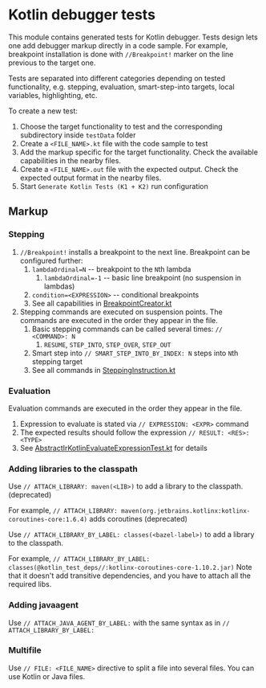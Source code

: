 # Kotlin debugger tests

This module contains generated tests for Kotlin debugger. 
Tests design lets one add debugger markup directly in a code sample. 
For example, breakpoint installation is done with `//Breakpoint!` marker on the line previous to the target one.

Tests are separated into different categories depending on tested functionality, e.g. stepping, evaluation, smart-step-into targets, local variables, highlighting, etc.

To create a new test:
1. Choose the target functionality to test and the corresponding subdirectory inside `testData` folder
2. Create a `<FILE_NAME>.kt` file with the code sample to test
3. Add the markup specific for the target functionality. Check the available capabilities in the nearby files.
4. Create a `<FILE_NAME>.out` file with the expected output. Check the expected output format in the nearby files.
5. Start `Generate Kotlin Tests (K1 + K2)` run configuration

## Markup

### Stepping

1. `//Breakpoint!` installs a breakpoint to the next line. Breakpoint can be configured further:
   1. `lambdaOrdinal=N` -- breakpoint to the `N`th lambda
      1. `lambdaOrdinal=-1` -- basic line breakpoint (no suspension in lambdas)
   2. `condition=<EXPRESSION>` -- conditional breakpoints
   3. See all capabilities in [BreakpointCreator.kt](test/org/jetbrains/kotlin/idea/debugger/test/util/BreakpointCreator.kt)
2. Stepping commands are executed on suspension points. The commands are executed in the order they appear in the file.
   1. Basic stepping commands can be called several times: `// <COMMAND>: N`
      1. `RESUME`, `STEP_INTO`, `STEP_OVER`, `STEP_OUT`
   2. Smart step into `// SMART_STEP_INTO_BY_INDEX: N` steps into `N`th stepping target
   3. See all commands in [SteppingInstruction.kt](test/org/jetbrains/kotlin/idea/debugger/test/util/SteppingInstruction.kt)

### Evaluation
Evaluation commands are executed in the order they appear in the file.

1. Expression to evaluate is stated via `// EXPRESSION: <EXPR>` command
2. The expected results should follow the expression `// RESULT: <RES>: <TYPE>`
3. See [AbstractIrKotlinEvaluateExpressionTest.kt](test/org/jetbrains/kotlin/idea/debugger/test/AbstractIrKotlinEvaluateExpressionTest.kt) for details

### Adding libraries to the classpath
Use `// ATTACH_LIBRARY: maven(<LIB>)` to add a library to the classpath. (deprecated)

For example,  `// ATTACH_LIBRARY: maven(org.jetbrains.kotlinx:kotlinx-coroutines-core:1.6.4)` adds coroutines (deprecated)

Use `// ATTACH_LIBRARY_BY_LABEL: classes(<bazel-label>)` to add a library to the classpath.

For example, `// ATTACH_LIBRARY_BY_LABEL: classes(@kotlin_test_deps//:kotlinx-coroutines-core-1.10.2.jar)`
Note that it doesn't add transitive dependencies, and you have to attach all the required libs.

### Adding javaagent
Use `// ATTACH_JAVA_AGENT_BY_LABEL:` with the same syntax as in `// ATTACH_LIBRARY_BY_LABEL:`

### Multifile

Use `// FILE: <FILE_NAME>` directive to split a file into several files. You can use Kotlin or Java files.
